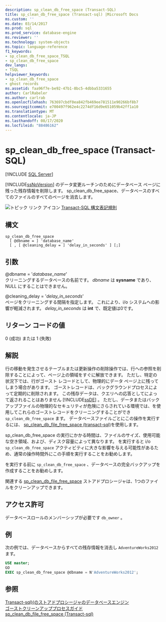```yaml
---
description: sp_clean_db_free_space (Transact-SQL)
title: sp_clean_db_free_space (Transact-sql) |Microsoft Docs
ms.custom: ''
ms.date: 03/14/2017
ms.prod: sql
ms.prod_service: database-engine
ms.reviewer: ''
ms.technology: system-objects
ms.topic: language-reference
f1_keywords:
- sp_clean_db_free_space_TSQL
- sp_clean_db_free_space
dev_langs:
- TSQL
helpviewer_keywords:
- sp_clean_db_free_space
- ghost records
ms.assetid: faa96f7e-be92-47b1-8bc5-4dbba5331655
author: CarlRabeler
ms.author: carlrab
ms.openlocfilehash: 763697cbdf0ea842fb469ee781511e90266bf8b7
ms.sourcegitcommit: e700497f962e4c2274df16d9e651059b42ff1a10
ms.translationtype: MT
ms.contentlocale: ja-JP
ms.lasthandoff: 08/17/2020
ms.locfileid: "88486162"
---
```

# <a name="sp_clean_db_free_space-transact-sql"></a>sp_clean_db_free_space (Transact-SQL)
[!INCLUDE [SQL Server](../../includes/applies-to-version/sqlserver.md)]

  [!INCLUDE[ssNoVersion](../../includes/ssnoversion-md.md)] のデータ変更ルーチンのためにデータベース ページに残った残存情報を削除します。 sp_clean_db_free_space、データベースのすべてのファイルのすべてのページを消去します。  
  
 ![トピック リンク アイコン](../../database-engine/configure-windows/media/topic-link.gif "トピック リンク アイコン") [Transact-SQL 構文表記規則](../../t-sql/language-elements/transact-sql-syntax-conventions-transact-sql.md)  
  
## <a name="syntax"></a>構文  
  
```syntaxsql 
sp_clean_db_free_space   
  [ @dbname = ] 'database_name'   
  [ , [ @cleaning_delay = ] 'delay_in_seconds' ] [;]  
```  
  
## <a name="arguments"></a>引数  
 @dbname = '*database_name*'  
 クリーニングするデータベースの名前です。 *dbname* は **sysname** であり、NULL にすることはできません。  
  
 @cleaning_delay = '*delay_in_seconds*'  
 ページをクリーニングする間隔を指定します。 これにより、i/o システムへの影響が軽減されます。 *delay_in_seconds* は **int** で、既定値は0です。  
  
## <a name="return-code-values"></a>リターン コードの値  
 0 (成功) または 1 (失敗)  
  
## <a name="remarks"></a>解説  
 行の移動を発生させるテーブルまたは更新操作の削除操作では、行への参照を削除することによって、ページ上の領域をすぐに解放できます。 ただし、特定の状況下では、行がゴースト レコードとして、物理的にデータ ページ上に残ってしまう場合があります。 ゴーストレコードは、バックグラウンドプロセスによって定期的に削除されます。 この残存データは、クエリへの応答としてによって返されることはありません [!INCLUDE[ssDE](../../includes/ssde-md.md)] 。 ただし、データまたはバックアップファイルの物理的なセキュリティが危険にさらされている環境では、を使用してこれらのゴーストレコードをクリーニングすることができ `sp_clean_db_free_space` ます。 データベースファイルごとにこの操作を実行するには、 [sp_clean_db_file_free_space (transact-sql)](../../relational-databases/system-stored-procedures/sp-clean-db-file-free-space-transact-sql.md)を使用します。 
  
 sp_clean_db_free_space の実行にかかる時間は、ファイルのサイズ、使用可能な空き領域、および、ディスク容量によって異なります。 を実行すると i/o `sp_clean_db_free_space` アクティビティに大きな影響を与える可能性があるため、通常の操作時間外にこの手順を実行することをお勧めします。  
  
 を実行する前に `sp_clean_db_free_space` 、データベースの完全バックアップを作成することをお勧めします。  
  
 関連する [sp_clean_db_file_free_space](../../relational-databases/system-stored-procedures/sp-clean-db-file-free-space-transact-sql.md) ストアドプロシージャは、1つのファイルをクリーンアップできます。  
  
## <a name="permissions"></a>アクセス許可  
 データベースロールのメンバーシップが必要です `db_owner` 。  
  
## <a name="examples"></a>例  
 次の例では、データベースからすべての残存情報を消去し `AdventureWorks2012` ます。  
  
```sql  
USE master;  
GO  
EXEC sp_clean_db_free_space @dbname = N'AdventureWorks2012';  
```  
  
## <a name="see-also"></a>参照  
 [Transact-sql&#41;&#40;のストアドプロシージャのデータベースエンジン ](../../relational-databases/system-stored-procedures/database-engine-stored-procedures-transact-sql.md)   
 [ゴーストクリーンアッププロセスガイド](../ghost-record-cleanup-process-guide.md)    
 [sp_clean_db_file_free_space (Transact-sql)](../../relational-databases/system-stored-procedures/sp-clean-db-file-free-space-transact-sql.md)
  
  
